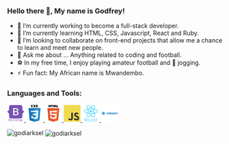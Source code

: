 ### Hello there 👋, My name is Godfrey!

- 🔭 I’m currently working to become a full-stack developer.
- 🌱 I’m currently learning HTML, CSS, Javascript, React and Ruby.
- 👯 I’m looking to collaborate on front-end projects that allow me a chance to learn and meet new people.
- 💬 Ask me about ... Anything related to coding and football.
- ⚽ In my free time, I enjoy playing amateur football and 🏃 jogging.
- ⚡ Fun fact: My African name is Mwandembo.

<h3 align="left">Languages and Tools:</h3>
<p align="left"> <a href="https://getbootstrap.com" target="_blank" rel="noreferrer"> <img src="https://raw.githubusercontent.com/devicons/devicon/master/icons/bootstrap/bootstrap-plain-wordmark.svg" alt="bootstrap" width="40" height="40"/> </a> <a href="https://www.w3schools.com/css/" target="_blank" rel="noreferrer"> <img src="https://raw.githubusercontent.com/devicons/devicon/master/icons/css3/css3-original-wordmark.svg" alt="css3" width="40" height="40"/> </a> <a href="https://www.w3.org/html/" target="_blank" rel="noreferrer"> <img src="https://raw.githubusercontent.com/devicons/devicon/master/icons/html5/html5-original-wordmark.svg" alt="html5" width="40" height="40"/> </a> <a href="https://developer.mozilla.org/en-US/docs/Web/JavaScript" target="_blank" rel="noreferrer"> <img src="https://raw.githubusercontent.com/devicons/devicon/master/icons/javascript/javascript-original.svg" alt="javascript" width="40" height="40"/> </a> <a href="https://reactjs.org/" target="_blank" rel="noreferrer"> <img src="https://raw.githubusercontent.com/devicons/devicon/master/icons/react/react-original-wordmark.svg" alt="react" width="40" height="40"/> </a> <a href="https://webpack.js.org" target="_blank" rel="noreferrer"> <img src="https://raw.githubusercontent.com/devicons/devicon/d00d0969292a6569d45b06d3f350f463a0107b0d/icons/webpack/webpack-original-wordmark.svg" alt="webpack" width="40" height="40"/> </a> </p>

<p><img align="left" src="https://github-readme-stats.vercel.app/api/top-langs?username=godiarksel&show_icons=true&locale=en&layout=compact" alt="godiarksel" /></p>

<p>&nbsp;<img align="center" src="https://github-readme-stats.vercel.app/api?username=godiarksel&show_icons=true&locale=en" alt="godiarksel" /></p>
